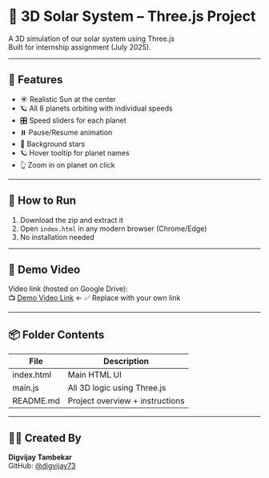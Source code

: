 # 🌌 3D Solar System – Three.js Project

A 3D simulation of our solar system using Three.js  
Built for internship assignment (July 2025).

---

## 🚀 Features

- ☀️ Realistic Sun at the center
- 🪐 All 8 planets orbiting with individual speeds
- 🎛️ Speed sliders for each planet
- ⏸️ Pause/Resume animation
- 🌠 Background stars
- 🪐 Hover tooltip for planet names
- 👆 Zoom in on planet on click

---

## 📁 How to Run

1. Download the zip and extract it  
2. Open `index.html` in any modern browser (Chrome/Edge)  
3. No installation needed

---

## 🎥 Demo Video

Video link (hosted on Google Drive):  
📺 [Demo Video Link](https://drive.google.com/...) ← ✅ Replace with your own link

---

## 📦 Folder Contents

| File       | Description                  |
|------------|------------------------------|
| index.html | Main HTML UI                 |
| main.js    | All 3D logic using Three.js  |
| README.md  | Project overview + instructions |

---

## 👨‍💻 Created By

**Digvijay Tambekar**  
GitHub: [@digvijay73](https://github.com/digvijay73)

